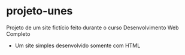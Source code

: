 # projeto-unes
 
 Projeto de um site fictício feito durante o curso Desenvolvimento Web Completo

 - Um site simples desenvolvido somente com HTML